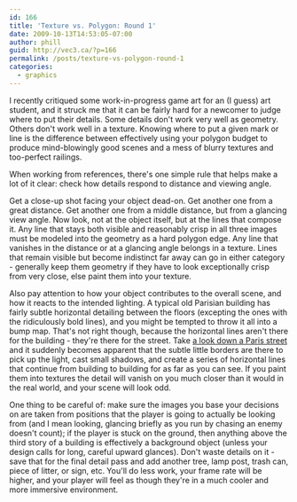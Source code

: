 ```yaml
---
id: 166
title: 'Texture vs. Polygon: Round 1'
date: 2009-10-13T14:53:05-07:00
author: phill
guid: http://vec3.ca/?p=166
permalink: /posts/texture-vs-polygon-round-1
categories:
  - graphics
---
```

I recently critiqued some work-in-progress game art for an (I guess) art student, and it struck me that it can be fairly hard for a newcomer to judge where to put their details. Some details don't work very well as geometry. Others don't work well in a texture. Knowing where to put a given mark or line is the difference between effectively using your polygon budget to produce mind-blowingly good scenes and a mess of blurry textures and too-perfect railings.

When working from references, there's one simple rule that helps make a lot of it clear: check how details respond to distance and viewing angle.

Get a close-up shot facing your object dead-on. Get another one from a great distance. Get another one from a middle distance, but from a glancing view angle. Now look, not at the object itself, but at the lines that compose it. Any line that stays both visible and reasonably crisp in all three images must be modeled into the geometry as a hard polygon edge. Any line that vanishes in the distance or at a glancing angle belongs in a texture. Lines that remain visible but become indistinct far away can go in either category - generally keep them geometry if they have to look exceptionally crisp from very close, else paint them into your texture.

Also pay attention to how your object contributes to the overall scene, and how it reacts to the intended lighting. A typical old Parisian building has fairly subtle horizontal detailing between the floors (excepting the ones with the ridiculously bold lines), and you might be tempted to throw it all into a bump map. That's not right though, because the horizontal lines aren't there for the building - they're there for the street. Take [a look down a Paris street](http://en.wikipedia.org/wiki/File:Rue_St_Jacques_Louis_Le_Grand_DSC09316.jpg) and it suddenly becomes apparent that the subtle little borders are there to pick up the light, cast small shadows, and create a series of horizontal lines that continue from building to building for as far as you can see. If you paint them into textures the detail will vanish on you much closer than it would in the real world, and your scene will look odd.

One thing to be careful of: make sure the images you base your decisions on are taken from positions that the player is going to actually be looking from (and I mean looking, glancing briefly as you run by chasing an enemy doesn't count); if the player is stuck on the ground, then anything above the third story of a building is effectively a background object (unless your design calls for long, careful upward glances). Don't waste details on it - save that for the final detail pass and add another tree, lamp post, trash can, piece of litter, or sign, etc. You'll do less work, your frame rate will be higher, and your player will feel as though they're in a much cooler and more immersive environment.